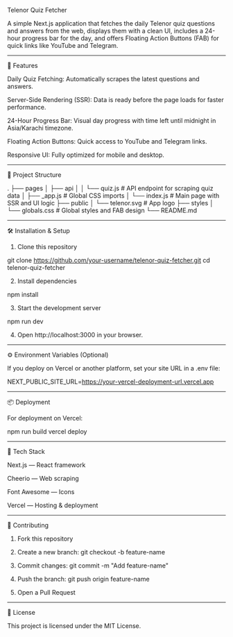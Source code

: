 Telenor Quiz Fetcher

A simple Next.js application that fetches the daily Telenor quiz questions and answers from the web, displays them with a clean UI, includes a 24-hour progress bar for the day, and offers Floating Action Buttons (FAB) for quick links like YouTube and Telegram.


---

🚀 Features

Daily Quiz Fetching: Automatically scrapes the latest questions and answers.

Server-Side Rendering (SSR): Data is ready before the page loads for faster performance.

24-Hour Progress Bar: Visual day progress with time left until midnight in Asia/Karachi timezone.

Floating Action Buttons: Quick access to YouTube and Telegram links.

Responsive UI: Fully optimized for mobile and desktop.



---

📂 Project Structure

.
├── pages
│   ├── api
│   │   └── quiz.js          # API endpoint for scraping quiz data
│   ├── _app.js              # Global CSS imports
│   └── index.js             # Main page with SSR and UI logic
├── public
│   └── telenor.svg          # App logo
├── styles
│   └── globals.css          # Global styles and FAB design
└── README.md


---

🛠️ Installation & Setup

1. Clone this repository



git clone https://github.com/your-username/telenor-quiz-fetcher.git
cd telenor-quiz-fetcher

2. Install dependencies



npm install

3. Start the development server



npm run dev

4. Open http://localhost:3000 in your browser.




---

⚙️ Environment Variables (Optional)

If you deploy on Vercel or another platform, set your site URL in a .env file:

NEXT_PUBLIC_SITE_URL=https://your-vercel-deployment-url.vercel.app


---

📦 Deployment

For deployment on Vercel:

npm run build
vercel deploy


---

🔧 Tech Stack

Next.js — React framework

Cheerio — Web scraping

Font Awesome — Icons

Vercel — Hosting & deployment



---

🤝 Contributing

1. Fork this repository


2. Create a new branch: git checkout -b feature-name


3. Commit changes: git commit -m "Add feature-name"


4. Push the branch: git push origin feature-name


5. Open a Pull Request




---

📜 License

This project is licensed under the MIT License.

